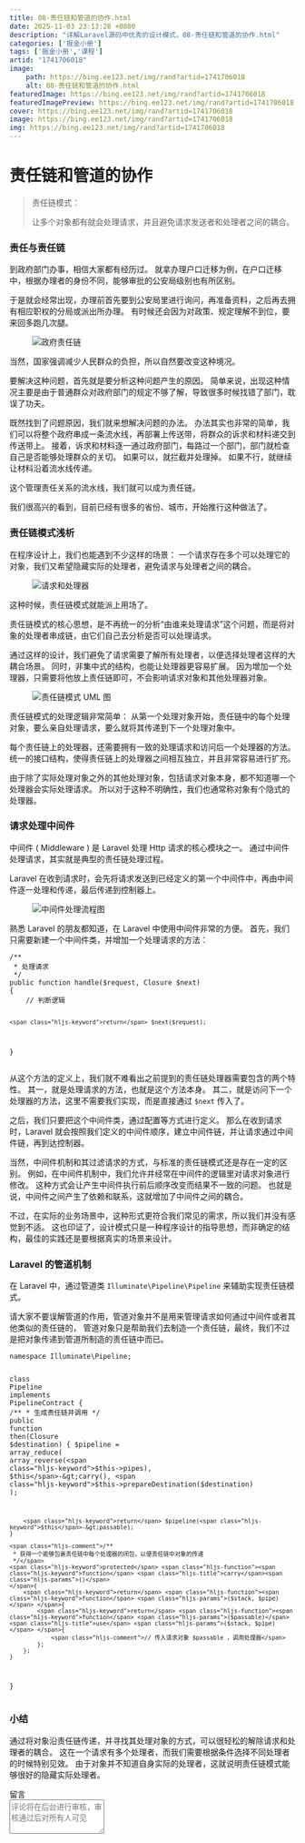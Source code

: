 ```yaml
---
title: 08-责任链和管道的协作.html
date: 2025-11-03 23:13:28 +0800
description: "详解Laravel源码中优秀的设计模式，08-责任链和管道的协作.html"
categories: ['掘金小册']
tags: ['掘金小册','课程']
artid: "1741706018"
image:
    path: https://bing.ee123.net/img/rand?artid=1741706018
    alt: 08-责任链和管道的协作.html
featuredImage: https://bing.ee123.net/img/rand?artid=1741706018
featuredImagePreview: https://bing.ee123.net/img/rand?artid=1741706018
cover: https://bing.ee123.net/img/rand?artid=1741706018
image: https://bing.ee123.net/img/rand?artid=1741706018
img: https://bing.ee123.net/img/rand?artid=1741706018
---
```


<html><head><meta charset="utf-8"><meta http-equiv="X-UA-Compatible" content="IE=edge,chrome=1"><meta name="viewport" content="width=device-width,initial-scale=1,user-scalable=no,viewport-fit=cover"><meta name="google-site-verification" content="cCHsgG9ktuCTgWgYfqCJql8AeR4gAne4DTZqztPoirE"><meta name="apple-itunes-app" content="app-id=987739104"><meta name="baidu-site-verification" content="qiK2a1kcFc"><meta name="360-site-verification" content="4c3c7d57d59f0e1a308462fbc7fd7e51"><meta name="sogou_site_verification" content="c49WUDZczQ"><title data-vue-meta="true">详解 Laravel 源码中优秀的设计模式 - 有明 - 掘金小册</title><link rel="preload" href="https://b-gold-cdn.xitu.io/v3/static/js/manifest.060adf3290877312ec3f.js" as="script"><link rel="preload" href="https://b-gold-cdn.xitu.io/v3/static/js/vendor.e6fd81aa1499049a5bee.js" as="script"><link rel="preload" href="https://b-gold-cdn.xitu.io/v3/static/js/app.a99a1e8180beec940a3f.js" as="script"><link rel="preload" href="https://b-gold-cdn.xitu.io/v3/static/css/app.b796f2cb9b18ed584e56cf5802f4527d.css" as="style"><link rel="apple-touch-icon" sizes="180x180" href="https://b-gold-cdn.xitu.io/favicons/v2/apple-touch-icon.png"><link rel="icon" type="image/png" sizes="32x32" href="https://b-gold-cdn.xitu.io/favicons/v2/favicon-32x32.png"><link rel="icon" type="image/png" sizes="16x16" href="https://b-gold-cdn.xitu.io/favicons/v2/favicon-16x16.png"><link rel="manifest" href="https://b-gold-cdn.xitu.io/favicons/v2/manifest.json"><link rel="mask-icon" href="https://b-gold-cdn.xitu.io/favicons/v2/safari-pinned-tab.svg" color="#5bbad5"><link rel="shortcut icon" href="https://b-gold-cdn.xitu.io/favicons/v2/favicon.ico"><meta name="msapplication-config" content="https://b-gold-cdn.xitu.io/favicons/v2/browserconfig.xml"><meta name="theme-color" content="#ffffff"><link rel="search" title="掘金" href="https://b-gold-cdn.xitu.io/conf/search.xml" type="application/opensearchdescription+xml"><link rel="stylesheet" href="https://b-gold-cdn.xitu.io/ionicons/2.0.1/css/ionicons.min.css"><link rel="stylesheet" href="https://b-gold-cdn.xitu.io/asset/fw-icon/1.0.9/iconfont.css"><link href="https://b-gold-cdn.xitu.io/v3/static/css/app.b796f2cb9b18ed584e56cf5802f4527d.css" rel="stylesheet"><script src="https://www.googletagmanager.com/gtag/js?id=UA-93217128-6"></script><script async="" src="https://hm.baidu.com/hm.js?93bbd335a208870aa1f296bcd6842e5e"></script><script async="" src="//www.google-analytics.com/analytics.js"></script><script type="text/javascript" async="" src="https://assets.growingio.com/vds.js"></script><script type="text/javascript" charset="utf-8" async="" src="https://b-gold-cdn.xitu.io/v3/static/js/8.6975c7d55979d107f394.js"></script><meta data-vmid="keywords" name="keywords" content="掘金,稀土,Vue.js,微信小程序,Kotlin,RxJava,React Native,Wireshark,敏捷开发,Bootstrap,OKHttp,正则表达式,WebGL,Webpack,Docker,MVVM" data-vue-meta="true"><meta data-vmid="description" name="description" content="掘金是一个帮助开发者成长的社区，是给开发者用的 Hacker News，给设计师用的 Designer News，和给产品经理用的 Medium。掘金的技术文章由稀土上聚集的技术大牛和极客共同编辑为你筛选出最优质的干货，其中包括：Android、iOS、前端、后端等方面的内容。用户每天都可以在这里找到技术世界的头条内容。与此同时，掘金内还有沸点、掘金翻译计划、线下活动、专栏文章等内容。即使你是 GitHub、StackOverflow、开源中国的用户，我们相信你也可以在这里有所收获。" data-vue-meta="true"></head><body><div data-v-41acfafa="" data-v-decff8c4="" class="section-content"><div data-v-41acfafa="" class="section-page book-section-view"><div data-v-41acfafa="" class="entry-content article-content"><h1 class="heading" data-id="heading-0">责任链和管道的协作</h1>
<blockquote>
<p>责任链模式：</p>
<p>让多个对象都有就会处理请求，并且避免请求发送者和处理者之间的耦合。</p>
</blockquote>
<h3 class="heading" data-id="heading-1">责任与责任链</h3>
<p>到政府部门办事，相信大家都有经历过。
就拿办理户口迁移为例，在户口迁移中，根据办理者的身份不同，能够审批的公安局级别也有所区别。</p>
<p>于是就会经常出现，办理前首先要到公安局里进行询问，再准备资料，之后再去拥有相应职权的分局或派出所办理。
有时候还会因为对政策、规定理解不到位，要来回多跑几次腿。</p>
<p></p><figure><img alt="政府责任链" class="lazyload inited loaded" data-src="https://user-gold-cdn.xitu.io/2018/1/1/160b261a3fef0650?imageView2/0/w/1280/h/960/format/webp/ignore-error/1" data-width="966" data-height="190" src="https://user-gold-cdn.xitu.io/2018/1/1/160b261a3fef0650?imageView2/0/w/1280/h/960/format/webp/ignore-error/1"><figcaption></figcaption></figure><p></p>
<p>当然，国家强调减少人民群众的负担，所以自然要改变这种境况。</p>
<p>要解决这种问题，首先就是要分析这种问题产生的原因。
简单来说，出现这种情况主要是由于普通群众对政府部门的规定不够了解，导致很多时候找错了部门，耽误了功夫。</p>
<p>既然找到了问题原因，我们就来想解决问题的办法。
办法其实也非常的简单，我们可以将整个政府串成一条流水线，再部署上传送带，将群众的诉求和材料递交到传送带上。
接着，诉求和材料逐一通过政府部门，每路过一个部门，部门就检查自己是否能够处理群众的关切。
如果可以，就拦截并处理掉。
如果不行，就继续让材料沿着流水线传递。</p>
<p>这个管理责任关系的流水线，我们就可以成为责任链。</p>
<p>我们很高兴的看到，目前已经有很多的省份、城市，开始推行这种做法了。</p>
<h3 class="heading" data-id="heading-2">责任链模式浅析</h3>
<p>在程序设计上，我们也能遇到不少这样的场景：
一个请求存在多个可以处理它的对象，我们又希望隐藏实际的处理者，避免请求与处理者之间的耦合。</p>
<p></p><figure><img alt="请求和处理器" class="lazyload inited" data-src="https://user-gold-cdn.xitu.io/2018/1/1/160b262288ebd031?imageView2/0/w/1280/h/960/format/webp/ignore-error/1" data-width="1280" data-height="295" src="https://user-gold-cdn.xitu.io/2018/1/1/160b262288ebd031?imageView2/0/w/1280/h/960/format/webp/ignore-error/1"><figcaption></figcaption></figure><p></p>
<p>这种时候，责任链模式就能派上用场了。</p>
<p>责任链模式的核心思想，是不再统一的分析“由谁来处理请求”这个问题，而是将对象的处理者串成链，由它们自己去分析是否可以处理请求。</p>
<p>通过这样的设计，我们避免了请求需要了解所有处理者，以便选择处理者这样的大耦合场景。
同时，非集中式的结构，也能让处理器更容易扩展。
因为增加一个处理器，只需要将他放上责任链即可，不会影响请求对象和其他处理器对象。</p>
<p></p><figure><img alt="责任链模式 UML 图" class="lazyload inited" data-src="https://user-gold-cdn.xitu.io/2018/1/1/160b2625790c44d5?imageView2/0/w/1280/h/960/format/webp/ignore-error/1" data-width="1280" data-height="399" src="https://user-gold-cdn.xitu.io/2018/1/1/160b2625790c44d5?imageView2/0/w/1280/h/960/format/webp/ignore-error/1"><figcaption></figcaption></figure><p></p>
<p>责任链模式的处理逻辑非常简单：
从第一个处理对象开始，责任链中的每个处理对象，要么亲自处理请求，要么就将其传递到下一个处理对象中。</p>
<p>每个责任链上的处理器，还需要拥有一致的处理请求和访问后一个处理器的方法。
统一的接口结构，使得责任链上的处理器之间相互独立，并且非常容易进行扩充。</p>
<p>由于除了实际处理对象之外的其他处理对象，包括请求对象本身，都不知道哪一个处理器会实际处理请求。
所以对于这种不明确性，我们也通常称对象有个隐式的处理器。</p>
<h3 class="heading" data-id="heading-3">请求处理中间件</h3>
<p>中间件 ( Middleware ) 是 Laravel 处理 Http 请求的核心模块之一。
通过中间件处理请求，其实就是典型的责任链处理过程。</p>
<p>Laravel 在收到请求时，会先将请求发送到已经定义的第一个中间件中，再由中间件逐一处理和传递，最后传递到控制器上。</p>
<p></p><figure><img alt="中间件处理流程图" class="lazyload inited" data-src="https://user-gold-cdn.xitu.io/2018/1/1/160b2629eb8c92c5?imageView2/0/w/1280/h/960/format/webp/ignore-error/1" data-width="1280" data-height="419" src="https://user-gold-cdn.xitu.io/2018/1/1/160b2629eb8c92c5?imageView2/0/w/1280/h/960/format/webp/ignore-error/1"><figcaption></figcaption></figure><p></p>
<p>熟悉 Laravel 的朋友都知道，在 Laravel 中使用中间件非常的方便。
首先，我们只需要新建一个中间件类，并增加一个处理请求的方法：</p>
<pre><code class="hljs php" lang="php"><span class="hljs-comment">/**
 * 处理请求
 */</span>
<span class="hljs-keyword">public</span> <span class="hljs-function"><span class="hljs-keyword">function</span> <span class="hljs-title">handle</span><span class="hljs-params">($request, Closure $next)</span>
</span>{
    <span class="hljs-comment">// 判断逻辑</span>

    <span class="hljs-keyword">return</span> $next($request);
}
</code></pre><p>从这个方法的定义上，我们就不难看出之前提到的责任链处理器需要包含的两个特性。
其一，就是处理请求的方法，也就是这个方法本身。
其二，就是访问下一个处理器的方法，这里不需要我们实现，而是直接通过 <code>$next</code> 传入了。</p>
<p>之后，我们只要把这个中间件类，通过配置等方式进行定义。
那么在收到请求时，Laravel 就会按照我们定义的中间件顺序，建立中间件链，并让请求通过中间件链，再到达控制器。</p>
<p>当然，中间件机制和其过滤请求的方式，与标准的责任链模式还是存在一定的区别。
例如，在中间件机制中，我们允许并经常在中间件的逻辑里对请求对象进行修改。
这种方式会让产生中间件执行前后顺序改变而结果不一致的问题。
也就是说，中间件之间产生了依赖和联系，这就增加了中间件之间的耦合。</p>
<p>不过，在实际的业务场景中，这种形式更符合我们常见的需求，所以我们并没有感觉到不适。
这也印证了，设计模式只是一种程序设计的指导思想，而非确定的结构，最佳的实践还是要根据真实的场景来设计。</p>
<h3 class="heading" data-id="heading-4">Laravel 的管道机制</h3>
<p>在 Laravel 中，通过管道类 <code>Illuminate\Pipeline\Pipeline</code> 来辅助实现责任链模式。</p>
<p>请大家不要误解管道的作用，管道对象并不是用来管理请求如何通过中间件或者其他类似的责任链的，
管道对象只是帮助我们去制造一个责任链，最终，我们不过是把对象传递到管道所制造的责任链中而已。</p>
<pre><code class="hljs php" lang="php"><span class="hljs-keyword">namespace</span> <span class="hljs-title">Illuminate</span>\<span class="hljs-title">Pipeline</span>;

<span class="hljs-class"><span class="hljs-keyword">class</span> <span class="hljs-title">Pipeline</span> <span class="hljs-keyword">implements</span> <span class="hljs-title">PipelineContract</span>
</span>{
    <span class="hljs-comment">/**
     * 生成责任链并调用
     */</span>
    <span class="hljs-keyword">public</span> <span class="hljs-function"><span class="hljs-keyword">function</span> <span class="hljs-title">then</span><span class="hljs-params">(Closure $destination)</span>
    </span>{
        $pipeline = array_reduce(
            array_reverse(<span class="hljs-keyword">$this</span>-&gt;pipes), <span class="hljs-keyword">$this</span>-&gt;carry(), <span class="hljs-keyword">$this</span>-&gt;prepareDestination($destination)
        );

        <span class="hljs-keyword">return</span> $pipeline(<span class="hljs-keyword">$this</span>-&gt;passable);
    }

    <span class="hljs-comment">/**
     * 获得一个能够包裹责任链中每个处理器的闭包，以便责任链中对象的传递
     */</span>
    <span class="hljs-keyword">protected</span> <span class="hljs-function"><span class="hljs-keyword">function</span> <span class="hljs-title">carry</span><span class="hljs-params">()</span>
    </span>{
        <span class="hljs-keyword">return</span> <span class="hljs-function"><span class="hljs-keyword">function</span> <span class="hljs-params">($stack, $pipe)</span> </span>{
            <span class="hljs-keyword">return</span> <span class="hljs-function"><span class="hljs-keyword">function</span> <span class="hljs-params">($passable)</span> <span class="hljs-title">use</span> <span class="hljs-params">($stack, $pipe)</span> </span>{
                <span class="hljs-comment">// 传入请求对象 $passable ，调用处理器</span>
            };
        };
    }
}
</code></pre><h3 class="heading" data-id="heading-5">小结</h3>
<p>通过将对象沿责任链传递，并寻找其处理对象的方式，可以很轻松的解除请求和处理者的耦合。
这在一个请求有多个处理者，而我们需要根据条件选择不同处理者的时候特别见效。
由于对象并不知道自身实际的处理者，这就说明责任链模式能够很好的隐藏实际处理者。</p>
</div><section data-v-41acfafa="" class="book-comments"><div data-v-41acfafa="" class="box-title">留言</div><div data-v-41acfafa="" class="comment-box"><div data-v-efcd2e56="" data-v-41acfafa="" class="comment-form comment-form" id="comment"><div data-v-b2db8566="" data-v-1b9df826="" data-v-efcd2e56="" data-src="https://avatars0.githubusercontent.com/u/8953279?v=4" class="lazy avatar avatar" title="" style="background-image: none;"></div><textarea data-v-efcd2e56="" placeholder="评论将在后台进行审核，审核通过后对所有人可见" class="content-input" style="overflow: hidden; overflow-wrap: break-word; height: 60px;"></textarea><div data-v-efcd2e56="" class="action-box" style="display: none;"><div data-v-54e3f196="" data-v-efcd2e56="" class="image-uploader image-uploader" style="display: none;"><input data-v-54e3f196="" type="file" class="input"><button data-v-54e3f196="" class="upload-btn"><i data-v-54e3f196="" class="icon ion-image"></i><span data-v-54e3f196="">上传图片</span></button></div><div data-v-efcd2e56="" class="submit-box"><span data-v-efcd2e56="" class="submit-text">Ctrl or ⌘ + Enter</span><button data-v-efcd2e56="" class="submit-btn">评论</button></div></div><!----></div></div><ul data-v-51163f89="" data-v-41acfafa="" st:block="commentList" class="comment-list comment-list"><!----></ul></section></div></div><!----><!----></body></html>